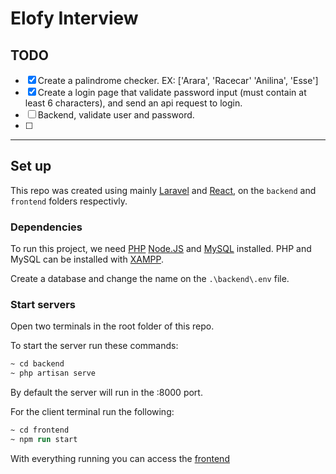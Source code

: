 # Elofy Interview

## TODO

- [x] Create a palindrome checker. EX: ['Arara', 'Racecar' 'Anilina', 'Esse']
- [x] Create a login page that validate password input (must contain at least 6 characters), and send an api request to login.
- [ ] Backend, validate user and password.
- [ ]

---

## Set up

This repo was created using mainly [Laravel](https://laravel.com/docs/9.x/installation) and [React](https://reactjs.org), on the `backend` and `frontend` folders respectivly.

### Dependencies

To run this project, we need [PHP](https://www.php.net/downloads.php) [Node.JS](https://nodejs.org/en/download/) and [MySQL](https://www.mysql.com/downloads/) installed. PHP and MySQL can be installed with [XAMPP](https://www.apachefriends.org/download.html).

Create a database and change the name on the `.\backend\.env` file.

### Start servers

Open two terminals in the root folder of this repo.

To start the server run these commands:

```ps
~ cd backend
~ php artisan serve
```

By default the server will run in the :8000 port.

For the client terminal run the following:

```ps
~ cd frontend
~ npm run start
```

With everything running you can access the [frontend](http://localhost:3000)
